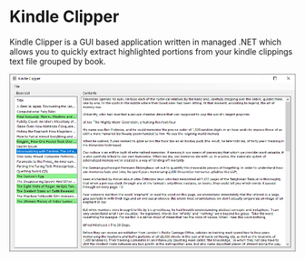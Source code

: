 # Kindle Clipper


Kindle Clipper is a GUI based application written in managed .NET which allows you to quickly extract highlighted portions from your kindle clippings text file grouped by book.

![alt text](screenshot.png)